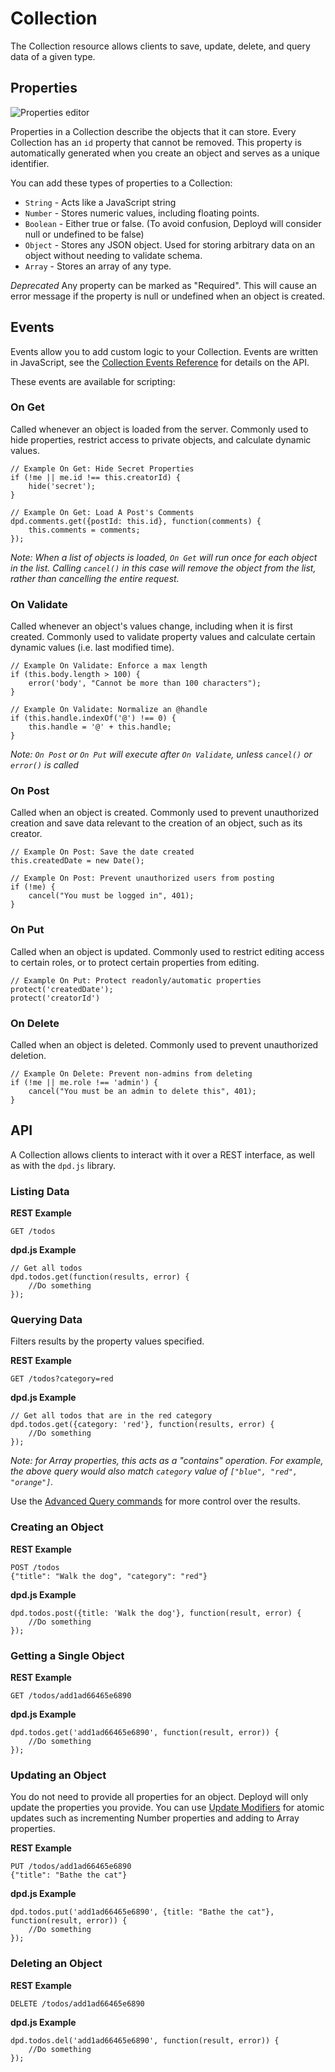 # Collection

The Collection resource allows clients to save, update, delete, and query data of a given type. 

## Properties

![Properties editor](/img/docs/collection-properties.png)

Properties in a Collection describe the objects that it can store. 
Every Collection has an `id` property that cannot be removed. This property is automatically generated when you create an object and serves as a unique identifier.

You can add these types of properties to a Collection:

- `String` - Acts like a JavaScript string
- `Number` - Stores numeric values, including floating points.
- `Boolean` - Either true or false. (To avoid confusion, Deployd will consider null or undefined to be false)
- `Object` - Stores any JSON object. Used for storing arbitrary data on an object without needing to validate schema.
- `Array` - Stores an array of any type. 

*Deprecated* Any property can be marked as "Required". This will cause an error message if the property is null or undefined when an object is created. 

## Events

Events allow you to add custom logic to your Collection. Events are written in JavaScript, see the [Collection Events Reference](/docs/reference/collection-events.html) for details on the API.

These events are available for scripting:

### On Get

Called whenever an object is loaded from the server. Commonly used to hide properties, restrict access to private objects, and calculate dynamic values.

	// Example On Get: Hide Secret Properties
	if (!me || me.id !== this.creatorId) {
		hide('secret');
	}

<!--seperate-->

	// Example On Get: Load A Post's Comments
	dpd.comments.get({postId: this.id}, function(comments) {
		this.comments = comments;
	});

*Note: When a list of objects is loaded, `On Get` will run once for each object in the list. Calling `cancel()` in this case will remove the object from the list, rather than cancelling the entire request.*


### On Validate 

Called whenever an object's values change, including when it is first created. Commonly used to validate property values and calculate certain dynamic values (i.e. last modified time). 

	// Example On Validate: Enforce a max length
	if (this.body.length > 100) {
		error('body', "Cannot be more than 100 characters");
	}

<!--seperate-->

	// Example On Validate: Normalize an @handle
	if (this.handle.indexOf('@') !== 0) {
		this.handle = '@' + this.handle;
	}

*Note: `On Post` or `On Put` will execute after `On Validate`, unless `cancel()` or `error()` is called*


### On Post

Called when an object is created. Commonly used to prevent unauthorized creation and save data relevant to the creation of an object, such as its creator.

	// Example On Post: Save the date created
	this.createdDate = new Date();

<!--seperate-->

	// Example On Post: Prevent unauthorized users from posting
	if (!me) {
		cancel("You must be logged in", 401);
	}


### On Put

Called when an object is updated. Commonly used to restrict editing access to certain roles, or to protect certain properties from editing.

	// Example On Put: Protect readonly/automatic properties
	protect('createdDate');
	protect('creatorId')

### On Delete 

Called when an object is deleted. Commonly used to prevent unauthorized deletion.

	// Example On Delete: Prevent non-admins from deleting
	if (!me || me.role !== 'admin') {
		cancel("You must be an admin to delete this", 401);
	}

## API

A Collection allows clients to interact with it over a REST interface, as well as with the `dpd.js` library. 

### Listing Data

**REST Example**

	GET /todos

**dpd.js Example**
	
	// Get all todos
	dpd.todos.get(function(results, error) {
		//Do something
	});

### Querying Data

Filters results by the property values specified.

**REST Example**

	GET /todos?category=red

**dpd.js Example**

	// Get all todos that are in the red category
	dpd.todos.get({category: 'red'}, function(results, error) {
		//Do something
	});

*Note: for Array properties, this acts as a "contains" operation. For example, the above query would also match `category` value of `["blue", "red", "orange"]`.*

Use the [Advanced Query commands](/docs/reference/advanced-queries.html) for more control over the results.

### Creating an Object

**REST Example**

	POST /todos
	{"title": "Walk the dog", "category": "red"}

**dpd.js Example**

	dpd.todos.post({title: 'Walk the dog'}, function(result, error) {
		//Do something
	});

### Getting a Single Object

**REST Example**

	GET /todos/add1ad66465e6890

**dpd.js Example**

	dpd.todos.get('add1ad66465e6890', function(result, error)) {
		//Do something
	});

### Updating an Object

You do not need to provide all properties for an object. Deployd will only update the properties you provide.
You can use [Update Modifiers](/docs/reference/modifiers.html) for atomic updates such as incrementing Number properties and adding to Array properties.

**REST Example**

	PUT /todos/add1ad66465e6890
	{"title": "Bathe the cat"}

**dpd.js Example**

	dpd.todos.put('add1ad66465e6890', {title: "Bathe the cat"}, function(result, error)) {
		//Do something
	});

### Deleting an Object

**REST Example**

	DELETE /todos/add1ad66465e6890

**dpd.js Example**

	dpd.todos.del('add1ad66465e6890', function(result, error)) {
		//Do something
	});